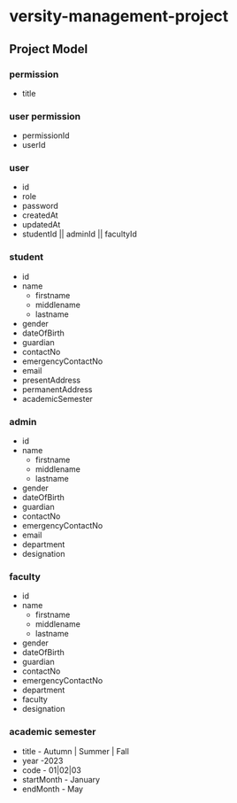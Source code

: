 # versity-management-project

## Project Model

### permission

- title

### user permission

- permissionId
- userId

### user

- id
- role
- password
- createdAt
- updatedAt
- studentId || adminId || facultyId

### student

- id
- name
  - firstname
  - middlename
  - lastname
- gender
- dateOfBirth
- guardian
- contactNo
- emergencyContactNo
- email
- presentAddress
- permanentAddress
- academicSemester

### admin

- id
- name
  - firstname
  - middlename
  - lastname
- gender
- dateOfBirth
- guardian
- contactNo
- emergencyContactNo
- email
- department
- designation

### faculty

- id
- name
  - firstname
  - middlename
  - lastname
- gender
- dateOfBirth
- guardian
- contactNo
- emergencyContactNo
- department
- faculty
- designation

### academic semester

- title - Autumn | Summer | Fall
- year -2023
- code - 01|02|03
- startMonth - January
- endMonth - May
